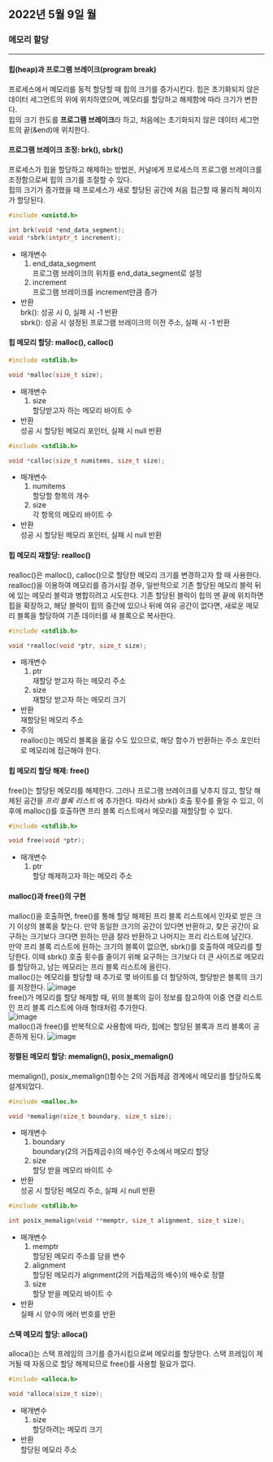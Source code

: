 ## 2022년 5월 9일 월

### 메모리 할당
- - - 
#### 힙(heap)과 프로그램 브레이크(program break)
프로세스에서 메모리를 동적 할당할 때 힙의 크기를 증가시킨다. 힙은 초기화되지 않은 데이터 세그먼트의 위에 위치하였으며, 메모리를 할당하고 해제함에 따라 크기가 변한다.  
힙의 크기 한도를 **프로그램 브레이크**라 하고, 처음에는 초기화되지 않은 데이터 세그먼트의 끝(&end)에 위치한다.  

#### 프로그램 브레이크 조정: brk(), sbrk()
프로세스가 힙을 할당하고 해제하는 방법은, 커널에게 프로세스의 프로그램 브레이크를 조정함으로써 힙의 크기를 조절할 수 있다.  
힙의 크기가 증가했을 때 프로세스가 새로 할당된 공간에 처음 접근할 때 물리적 페이지가 할당된다.
```C
#include <unistd.h>

int brk(void *end_data_segment);
void *sbrk(intptr_t increment);
```
* 매개변수
  1. end_data_segment  
     프로그램 브레이크의 위치를 end_data_segment로 설정
  2. increment  
     프로그램 브레이크를 increment만큼 증가
* 반환  
  brk(): 성공 시 0, 실패 시 -1 반환  
  sbrk(): 성공 시 설정된 프로그램 브레이크의 이전 주소, 실패 시 -1 반환

#### 힙 메모리 할당: malloc(), calloc()
```C
#include <stdlib.h>

void *malloc(size_t size);
```
* 매개변수
  1. size  
     할당받고자 하는 메모리 바이트 수
* 반환  
  성공 시 할당된 메모리 포인터, 실패 시 null 반환
```C
#include <stdlib.h>

void *calloc(size_t numitems, size_t size);
```
* 매개변수
  1. numitems  
     할당할 항목의 개수
  2. size  
     각 항목의 메모리 바이트 수
* 반환  
  성공 시 할당된 메모리 포인터, 실패 시 null 반환

#### 힙 메모리 재할당: realloc()
realloc()은 malloc(), calloc()으로 할당한 메모리 크기를 변경하고자 할 때 사용한다.  
realloc()을 이용하여 메모리를 증가시킬 경우, 일반적으로 기존 할당된 메모리 블럭 뒤에 있는 메모리 블럭과 병합히려고 시도한다. 기존 할당된 블럭이 힙의 맨 끝에 위치하면 힙을 확장하고, 해당 블럭이 힙의 중간에 있으나 뒤에 여유 공간이 없다면, 새로운 메모리 블록을 할당하여 기존 데이터를 새 블록으로 복사한다.
```C
#include <stdlib.h>

void *realloc(void *ptr, size_t size);
```
* 매개변수
  1. ptr  
     재할당 받고자 하는 메모리 주소
  2. size  
     재할당 받고자 하는 메모리 크기
* 반환  
  재할당된 메모리 주소
* 주의  
  realloc()는 메모리 블록을 옮길 수도 있으므로, 해당 함수가 반환하는 주소 포인터로 메모리에 접근해야 한다.

#### 힙 메모리 할당 해제: free()
free()는 할당된 메모리를 해제한다. 그러나 프로그램 브레이크를 낮추지 않고, 할당 해제된 공간을 _프리 블록 리스트_ 에 추가한다. 따라서 sbrk() 호출 횟수를 줄일 수 있고, 이후에 malloc()를 호출하면 프리 블록 리스트에서 메모리를 재할당할 수 있다.
```C
#include <stdlib.h>

void free(void *ptr);
```
* 매개변수
  1. ptr  
     할당 해제하고자 하는 메모리 주소
     
#### malloc()과 free()의 구현
malloc()을 호출하면, free()를 통해 할당 해제된 프리 블록 리스트에서 인자로 받은 크기 이상의 블록을 찾는다. 만약 동일한 크기의 공간이 있다면 반환하고, 찾은 공간이 요구하는 크기보다 크다면 원하는 만큼 잘라 반환하고 나머지는 프리 리스트에 남긴다.  
만약 프리 블록 리스트에 원하는 크기의 블록이 없으면, sbrk()를 호출하여 메모리를 할당한다. 이때 sbrk() 호출 횟수를 줄이기 위해 요구하는 크기보다 더 큰 사이즈로 메모리를 할당하고, 남는 메모리는 프리 블록 리스트에 올린다.  
malloc()는 메모리를 할당할 때 추가로 몇 바이트를 더 할당하여, 할당받은 블록의 크기를 저장한다.
 ![image](https://user-images.githubusercontent.com/55453184/167372936-51aa6f58-56c4-47aa-97b1-10ae10598c18.png)  
free()가 메모리를 할당 해제할 때, 위의 블록의 길이 정보를 참고하여 이중 연결 리스트인 프리 블록 리스트에 아래 형태처럼 추가한다.  
![image](https://user-images.githubusercontent.com/55453184/167373608-08828763-8d9f-49e8-a57d-1fb7520d8b7d.png)  
malloc()과 free()를 반복적으로 사용함에 따라, 힙에는 할당된 블록과 프리 블록이 공존하게 된다.
![image](https://user-images.githubusercontent.com/55453184/167373871-367dc408-24fb-4bdf-893f-587a7fad9634.png)  

#### 정렬된 메모리 할당: memalign(), posix_memalign()
memalign(), posix_memalign()함수는 2의 거듭제곱 경계에서 메모리를 할당하도록 설계되었다.
```C
#include <malloc.h>

void *memalign(size_t boundary, size_t size);
```
* 매개변수
  1. boundary  
     boundary(2의 거듭제곱수)의 배수인 주소에서 메모리 할당
  2. size  
     할당 받을 메모리 바이트 수
* 반환  
  성공 시 할당된 메모리 주소, 실패 시 null 반환
```C
#include <stdlib.h>

int posix_memalign(void **memptr, size_t alignment, size_t size);
```
* 매개변수
  1. memptr  
     할당된 메모리 주소를 담을 변수
  2. alignment  
     할당된 메모리가 alignment(2의 거듭제곱의 배수)의 배수로 정렬
  4. size  
     할당 받을 메모리 바이트 수
* 반환  
  실패 시 양수의 에러 번호를 반환
  
#### 스택 메모리 할당: alloca()
alloca()는 스택 프레임의 크기를 증가시킴으로써 메모리를 할당한다. 스택 프레임이 제거될 때 자동으로 할당 해제되므로 free()를 사용할 필요가 없다.
```C
#include <alloca.h>

void *alloca(size_t size);
```
* 매개변수
  1. size  
     할당하려는 메모리 크기
* 반환  
  할당된 메모리 주소
